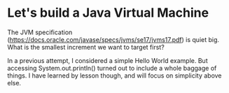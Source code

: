 # Let's build a Java Virtual Machine

The JVM specification (https://docs.oracle.com/javase/specs/jvms/se17/jvms17.pdf)
is quiet big. What is the smallest increment we want to target first?

In a previous attempt, I considered a simple Hello World example.
But accessing System.out.println() turned out to include a whole baggage of things.
I have learned by lesson though, and will focus on simplicity above else.
